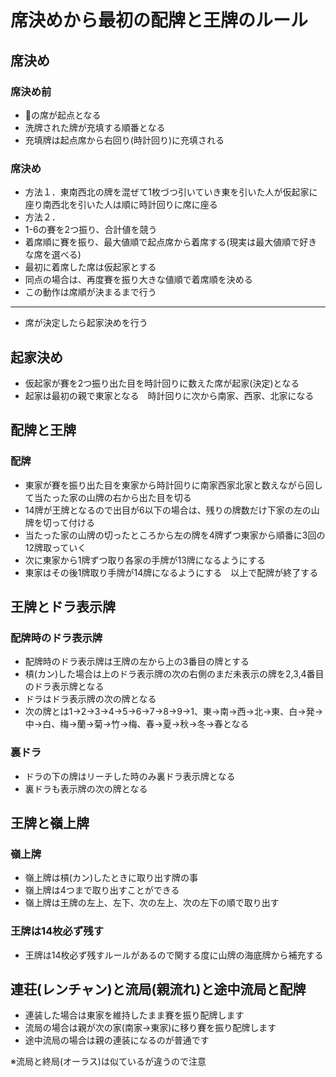 # 席決めから最初の配牌と王牌のルール

## 席決め
### 席決め前
- 🔺の席が起点となる
- 洗牌された牌が充填する順番となる
- 充填牌は起点席から右回り(時計回り)に充填される
### 席決め
- 方法１．東南西北の牌を混ぜて1枚づつ引いていき東を引いた人が仮起家に座り南西北を引いた人は順に時計回りに席に座る
- 方法２．
- 1-6の賽を2つ振り、合計値を競う
- 着席順に賽を振り、最大値順で起点席から着席する(現実は最大値順で好きな席を選べる)
- 最初に着席した席は仮起家とする
- 同点の場合は、再度賽を振り大きな値順で着席順を決める
- この動作は席順が決まるまで行う
---
- 席が決定したら起家決めを行う

## 起家決め
- 仮起家が賽を2つ振り出た目を時計回りに数えた席が起家(決定)となる
- 起家は最初の親で東家となる　時計回りに次から南家、西家、北家になる

## 配牌と王牌
### 配牌
- 東家が賽を振り出た目を東家から時計回りに南家西家北家と数えながら回して当たった家の山牌の右から出た目を切る
- 14牌が王牌となるので出目が6以下の場合は、残りの牌数だけ下家の左の山牌を切って付ける
- 当たった家の山牌の切ったところから左の牌を4牌ずつ東家から順番に3回の12牌取っていく
- 次に東家から1牌ずつ取り各家の手牌が13牌になるようにする
- 東家はその後1牌取り手牌が14牌になるようにする　以上で配牌が終了する

## 王牌とドラ表示牌
### 配牌時のドラ表示牌
- 配牌時のドラ表示牌は王牌の左から上の3番目の牌とする
- 槓(カン)した場合は上のドラ表示牌の次の右側のまだ未表示の牌を2,3,4番目のドラ表示牌となる
- ドラはドラ表示牌の次の牌となる
- 次の牌とは1→2→3→4→5→6→7→8→9→1、東→南→西→北→東、白→発→中→白、梅→蘭→菊→竹→梅、春→夏→秋→冬→春となる
### 裏ドラ
- ドラの下の牌はリーチした時のみ裏ドラ表示牌となる
- 裏ドラも表示牌の次の牌となる

## 王牌と嶺上牌
### 嶺上牌
- 嶺上牌は槓(カン)したときに取り出す牌の事
- 嶺上牌は4つまで取り出すことができる
- 嶺上牌は王牌の左上、左下、次の左上、次の左下の順で取り出す
### 王牌は14枚必ず残す
- 王牌は14枚必ず残すルールがあるので関する度に山牌の海底牌から補充する

## 連荘(レンチャン)と流局(親流れ)と途中流局と配牌
- 連装した場合は東家を維持したまま賽を振り配牌します
- 流局の場合は親が次の家(南家→東家)に移り賽を振り配牌します
- 途中流局の場合は親の連装になるのが普通です

※流局と終局(オーラス)は似ているが違うので注意